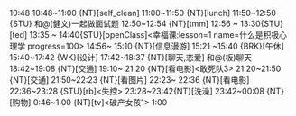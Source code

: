 
10:48
10:48~11:00 {NT}[self_clean]
11:00~11:50 {NT}[lunch]
11:50~12:50 {STU} 和@(健文)一起做面试题
12:50~12:54 {NT}[tmm]
12:56 ~ 13:30{STU}[ted]
13:35 ~ 14:40{STU}[openClass]<幸福课:lesson=1 name=什么是积极心理学 progress=100>
14:56~ 15:10 {NT}[信息漫游]
15:21 ~15:40 {BRK}[午休]
15:40~17:42 {WK}[设计]<life-time-tracker>
17:42~18:37 {NT}[聊天,恋爱] 和@(板)聊天
18:42~19:08 {NT}[交通]
19:10~ 21:20 {NT}[看电影]<敢死队3>
21:20~21:50 {NT}[交通]
21:50~22:23 {NT}[看图片]
22:23~ 22:36 {NT}[看电影]
22:36~23:28 {STU}[rb]<失控>
23:28~23:42{NT}[洗澡]
23:42~00:08 {NT}[购物]
0:46~1:00 {NT}[tv]<破产女孩1>
1:00
